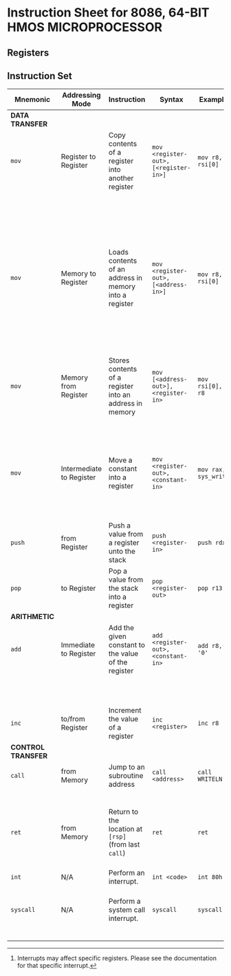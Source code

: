# Instruction Sheet for 8086, 64-BIT HMOS MICROPROCESSOR

## Registers

## Instruction Set

| Mnemonic | Addressing Mode | Instruction | Syntax | Example | Operand   | Operand Description  | Side effect |
|----------|-------------|-----------------|--------|---------|-----------|----------------------|-------------|
| **DATA TRANSFER**
| `mov`    | Register to Register   | Copy contents of a register into another register  | `mov <register-out>, [<register-in>]` | `mov r8, rsi[0]` | `register-out` | the register to which to write | N/A
|          |                          |                              |                           |                      | `register-in`    | register containing the value to write into the other register |
| `mov`    | Memory to Register   | Loads contents of an address in memory into a register  | `mov <register-out>, [<address-in>]` | `mov r8, rsi[0]` | `register-out` | the register to which to write | N/A
|          |                          |                              |                           |                      | `address-in`    | address containing the value to write into the register |
| `mov`    | Memory from Register | Stores contents of a register into an address in memory | `mov [<address-out>], <register-in>` | `mov rsi[0], r8` | `address-out` | the address at which to write | N/A
|          |                          |                              |                           |                      | `register-in`    | register containing the value to write |
| `mov`    | Intermediate to Register | Move a constant into a register | `mov <register-out>, <constant-in>` | `mov rax, sys_write` | `register-out` | the register to which to write | N/A
|          |                          |                              |                           |                      | `constant-in`    | the constant to write
| `push` | from Register | Push a value from a register unto the stack | `push <register-in>` | `push rdx` | `register-in` | the register whose value to push onto the stack | `rsp -= ??` |
| `pop` | to Register | Pop a value from the stack into a register | `pop <register-out>` | `pop r13` | `register-out` | the register into which to pop the stack | `rsp += ??` |
| **ARITHMETIC**
| `add` | Immediate to Register | Add the given constant to the value of the register | `add <register-out>, <constant-in>` | `add r8, '0'` | `register-out` | the register to which to add | N/A
|       |                       |                                                  |                                  |               | `constant-in`     | the constant to add | N/A
| `inc` | to/from Register | Increment the value of a register | `inc <register>` | `inc r8` | `register` | the register whose value to increment | N/A |
| **CONTROL TRANSFER**
| `call` | from Memory | Jump to an subroutine address | `call <address>` | `call WRITELN` |`address`| the address to which to jump | `[rsp] <- rip` |
|        |             |                               |                  |                ||| ` rsp -= ??` |
| `ret`  | from Memory | Return to the location at `[rsp]` (from last `call`) | `ret` | `ret` | N/A | N/A | `rsp += ??`
| `int` | N/A | Perform an interrupt. | `int <code>` | `int 80h` | `code` | the code of the interrupt to perform | [^ int-side_effect] |
| `syscall` | N/A | Perform a system call interrupt. | `syscall` | `syscall` | N/A | N/A | `rcx <- rip` |
|           |  |                                  |           |           |  |  | `r11 <- rflags` |

[^int-side_effect]: Interrupts may affect specific registers.  Please see the documentation for that specific interrupt.
